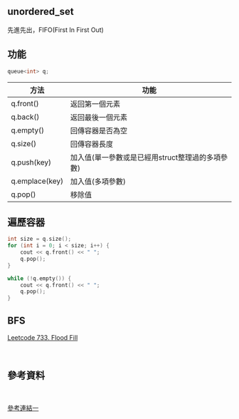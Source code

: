 ## unordered_set

先進先出，FIFO(First In First Out)


## 功能
```CPP
queue<int> q;
```
|方法|功能|
|---|---|
|q.front()|返回第一個元素|
|q.back()|返回最後一個元素|
|q.empty()|回傳容器是否為空|
|q.size()|回傳容器長度|
|q.push(key)|加入值(單一參數或是已經用struct整理過的多項參數)|
|q.emplace(key)|加入值(多項參數)|
|q.pop()|移除值|


        
## 遍歷容器
        
```CPP
int size = q.size();
for (int i = 0; i < size; i++) {
    cout << q.front() << " ";
    q.pop();
}
```
```CPP
while (!q.empty()) {
    cout << q.front() << " ";
    q.pop();
}
```

## BFS
[Leetcode 733. Flood Fill](https://github.com/Smallyuyu/Leetcode/blob/main/Algorithm%20I/Day%207%20-%20Breadth-First%20Search%20and%20Depth-First%20Search/733.%20Flood%20Fill.md)

<br>


## 參考資料
<br>

[參考連結一]([https://shengyu7697.github.io/std-unordered_set/](https://shengyu7697.github.io/std-queue/))

<br>


